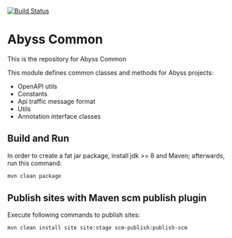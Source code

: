 [![Build Status](https://travis-ci.org/apiportal/abyss-common.svg?branch=master)](https://travis-ci.org/apiportal/abyss-common)
# Abyss Common

This is the repository for Abyss Common 

This module defines common classes and methods for Abyss projects:

- OpenAPI utils
- Constants
- Api traffic message format
- Utils
- Annotation interface classes

## Build and Run
In order to create a fat jar package, install jdk >= 8 and Maven; afterwards, run this command:

```bash
mvn clean package
```

## Publish sites with Maven scm publish plugin

Execute following commands to publish sites:
```
mvn clean install site site:stage scm-publish:publish-scm
```